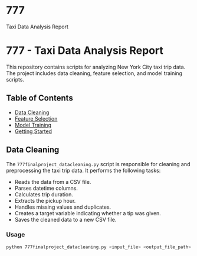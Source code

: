 # 777
Taxi Data Analysis Report
# 777 - Taxi Data Analysis Report

This repository contains scripts for analyzing New York City taxi trip data. The project includes data cleaning, feature selection, and model training scripts.

## Table of Contents

- [Data Cleaning](#data-cleaning)
- [Feature Selection](#feature-selection)
- [Model Training](#model-training)
- [Getting Started](#getting-started)

## Data Cleaning

The `777finalproject_datacleaning.py` script is responsible for cleaning and preprocessing the taxi trip data. It performs the following tasks:
- Reads the data from a CSV file.
- Parses datetime columns.
- Calculates trip duration.
- Extracts the pickup hour.
- Handles missing values and duplicates.
- Creates a target variable indicating whether a tip was given.
- Saves the cleaned data to a new CSV file.

### Usage

```bash
python 777finalproject_datacleaning.py <input_file> <output_file_path>
